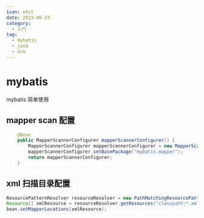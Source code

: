 ```yaml
---
icon: edit
date: 2023-06-23
category:
  - 入门
tag:
  - mybatis
  - java
  - orm
---
```



# mybatis

mybatis 简单使用

<!-- more -->

## mapper scan 配置

```java
    @Bean
    public MapperScannerConfigurer mapperScannerConfigurer() {
        MapperScannerConfigurer mapperScannerConfigurer = new MapperScannerConfigurer();
        mapperScannerConfigurer.setBasePackage("mybatis.mapper");
        return mapperScannerConfigurer;
    }
```

## xml 扫描目录配置

```java
ResourcePatternResolver resourceResolver = new PathMatchingResourcePatternResolver();
Resource[] xmlResource = resourceResolver.getResources("classpath:*.xml");
bean.setMapperLocations(xmlResource);
```